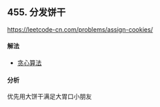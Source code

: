 ## 455. 分发饼干

https://leetcode-cn.com/problems/assign-cookies/


#### 解法  

* [贪心算法](_1.py)


#### 分析 

优先用大饼干满足大胃口小朋友
